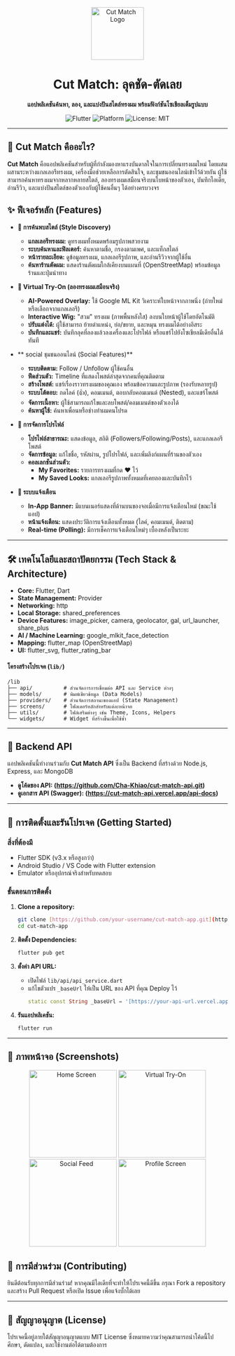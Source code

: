 <div align="center">
  <img src="assets/images/cut-match-2.png" alt="Cut Match Logo" width="120" />
  <h1>Cut Match: ลุคชัด-ตัดเลย</h1>
  <p>
    <strong>แอปพลิเคชันค้นหา, ลอง, และแบ่งปันสไตล์ทรงผม พร้อมฟังก์ชันโซเชียลเต็มรูปแบบ</strong>
  </p>
  <p>
    <img src="https://img.shields.io/badge/Flutter-3.x-02569B?style=for-the-badge&logo=flutter" alt="Flutter">
    <img src="https://img.shields.io/badge/Platform-Android%20%7C%20iOS-brightgreen.svg?style=for-the-badge" alt="Platform">
    <img src="https://img.shields.io/badge/License-MIT-blue.svg?style=for-the-badge" alt="License: MIT">
  </p>
</div>

---

## 📖 Cut Match คืออะไร?
**Cut Match** คือแอปพลิเคชันสำหรับผู้ที่กำลังมองหาแรงบันดาลใจในการเปลี่ยนทรงผมใหม่ โดยผสมผสานระหว่างแกลเลอรีทรงผม, เครื่องมือช่วยเหลือการตัดสินใจ, และชุมชนออนไลน์เข้าไว้ด้วยกัน ผู้ใช้สามารถค้นหาทรงผมจากหลากหลายสไตล์, ลองทรงผมเสมือนจริงบนใบหน้าของตัวเอง, บันทึกไอเดีย, อ่านรีวิว, และแบ่งปันสไตล์ของตัวเองกับผู้ใช้คนอื่นๆ ได้อย่างครบวงจร

## ✨ ฟีเจอร์หลัก (Features)

- **🎨 การค้นพบสไตล์ (Style Discovery)**
  - **แกลเลอรีทรงผม:** ดูทรงผมทั้งหมดพร้อมรูปภาพสวยงาม
  - **ระบบค้นหาและฟิลเตอร์:** ค้นหาตามชื่อ, กรองตามเพศ, และแท็กสไตล์
  - **หน้ารายละเอียด:** ดูข้อมูลทรงผม, แกลเลอรีรูปภาพ, และอ่านรีวิวจากผู้ใช้อื่น
  - **ค้นหาร้านตัดผม:** แสดงร้านตัดผมใกล้เคียงบนแผนที่ (OpenStreetMap) พร้อมข้อมูลร้านและปุ่มนำทาง

- **📸 Virtual Try-On (ลองทรงผมเสมือนจริง)**
  - **AI-Powered Overlay:** ใช้ Google ML Kit วิเคราะห์ใบหน้าจากภาพนิ่ง (ถ่ายใหม่หรือเลือกจากแกลเลอรี)
  - **Interactive Wig:** "สวม" ทรงผม (ภาพพื้นหลังใส) ลงบนใบหน้าผู้ใช้โดยอัตโนมัติ
  - **ปรับแต่งได้:** ผู้ใช้สามารถ ย้ายตำแหน่ง, ย่อ/ขยาย, และหมุน ทรงผมได้อย่างอิสระ
  - **บันทึกและแชร์:** บันทึกลุคที่ลองแล้วลงเครื่องและโปรไฟล์ หรือแชร์ไปยังโซเชียลมีเดียอื่นได้ทันที

- ** social ชุมชนออนไลน์ (Social Features)**
  - **ระบบติดตาม:** Follow / Unfollow ผู้ใช้คนอื่น
  - **ฟีดส่วนตัว:** Timeline ที่แสดงโพสต์ล่าสุดจากคนที่คุณติดตาม
  - **สร้างโพสต์:** แชร์เรื่องราวทรงผมของคุณเอง พร้อมข้อความและรูปภาพ (รองรับหลายรูป)
  - **ระบบโต้ตอบ:** กดไลค์ (👍), คอมเมนต์, ตอบกลับคอมเมนต์ (Nested), และแชร์โพสต์
  - **จัดการเนื้อหา:** ผู้ใช้สามารถแก้ไขและลบโพสต์/คอมเมนต์ของตัวเองได้
  - **ค้นหาผู้ใช้:** ค้นหาเพื่อนหรือช่างทำผมคนโปรด

- **👤 การจัดการโปรไฟล์**
  - **โปรไฟล์สาธารณะ:** แสดงข้อมูล, สถิติ (Followers/Following/Posts), และแกลเลอรีโพสต์
  - **จัดการข้อมูล:** แก้ไขชื่อ, รหัสผ่าน, รูปโปรไฟล์, และเพิ่มลิงก์แผนที่ร้านของตัวเอง
  - **คอลเลกชันส่วนตัว:**
    - **My Favorites:** รายการทรงผมที่กด ❤️ ไว้
    - **My Saved Looks:** แกลเลอรีรูปภาพทั้งหมดที่เคยลองและบันทึกไว้

- **🔔 ระบบแจ้งเตือน**
  - **In-App Banner:** มีแบนเนอร์แสดงที่ด้านบนของจอเมื่อมีการแจ้งเตือนใหม่ (ขณะใช้แอป)
  - **หน้าแจ้งเตือน:** แสดงประวัติการแจ้งเตือนทั้งหมด (ไลค์, คอมเมนต์, ติดตาม)
  - **Real-time (Polling):** มีการเช็คการแจ้งเตือนใหม่ๆ เบื้องหลังเป็นระยะ

---

## 🛠️ เทคโนโลยีและสถาปัตยกรรม (Tech Stack & Architecture)

- **Core:** Flutter, Dart
- **State Management:** Provider
- **Networking:** http
- **Local Storage:** shared_preferences
- **Device Features:** image_picker, camera, geolocator, gal, url_launcher, share_plus
- **AI / Machine Learning:** google_mlkit_face_detection
- **Mapping:** flutter_map (OpenStreetMap)
- **UI:** flutter_svg, flutter_rating_bar

#### โครงสร้างโปรเจค (`lib/`)
```
/lib
├── api/          # ส่วนจัดการการเชื่อมต่อ API และ Service ต่างๆ
├── models/       # พิมพ์เขียวข้อมูล (Data Models)
├── providers/    # ส่วนจัดการสถานะของแอป (State Management)
├── screens/      # โฟลเดอร์หลักสำหรับแต่ละหน้าจอ
├── utils/        # ไฟล์เสริมต่างๆ เช่น Theme, Icons, Helpers
└── widgets/      # Widget ที่สร้างขึ้นเพื่อใช้ซ้ำ
```

---

## 🔌 Backend API
แอปพลิเคชันนี้ทำงานร่วมกับ **Cut Match API** ซึ่งเป็น Backend ที่สร้างด้วย Node.js, Express, และ MongoDB
- **ดูโค้ดของ API: (https://github.com/Cha-Khiao/cut-match-api.git)**
- **ดูเอกสาร API (Swagger): (https://cut-match-api.vercel.app/api-docs)**
---

## 🚀 การติดตั้งและรันโปรเจค (Getting Started)

### สิ่งที่ต้องมี
- Flutter SDK (v3.x หรือสูงกว่า)
- Android Studio / VS Code with Flutter extension
- Emulator หรืออุปกรณ์จริงสำหรับทดสอบ

### ขั้นตอนการติดตั้ง
1.  **Clone a repository:**
    ```bash
    git clone [https://github.com/your-username/cut-match-app.git](https://github.com/your-username/cut-match-app.git)
    cd cut-match-app
    ```

2.  **ติดตั้ง Dependencies:**
    ```bash
    flutter pub get
    ```

3.  **ตั้งค่า API URL:**
    - เปิดไฟล์ `lib/api/api_service.dart`
    - แก้ไขตัวแปร `_baseUrl` ให้เป็น URL ของ API ที่คุณ Deploy ไว้
      ```dart
      static const String _baseUrl = '[https://your-api-url.vercel.app/api](https://your-api-url.vercel.app/api)';
      ```

4.  **รันแอปพลิเคชัน:**
    ```bash
    flutter run
    ```
---

## 📸 ภาพหน้าจอ (Screenshots)
<div align="center">
  <img src="placeholder_screenshot_home.png" alt="Home Screen" width="200" />
  <img src="placeholder_screenshot_tryon.png" alt="Virtual Try-On" width="200" />
  <img src="placeholder_screenshot_feed.png" alt="Social Feed" width="200" />
  <img src="placeholder_screenshot_profile.png" alt="Profile Screen" width="200" />
</div>

## 🤝 การมีส่วนร่วม (Contributing)
ยินดีต้อนรับทุกการมีส่วนร่วม! หากคุณมีไอเดียที่จะทำให้โปรเจคนี้ดีขึ้น กรุณา Fork a repository และสร้าง Pull Request หรือเปิด Issue เพื่อแจ้งบั๊กได้เลย

---

## 📜 สัญญาอนุญาต (License)
โปรเจคนี้อยู่ภายใต้สัญญาอนุญาตแบบ MIT License ซึ่งหมายความว่าคุณสามารถนำโค้ดนี้ไปศึกษา, ดัดแปลง, และใช้งานต่อได้ตามต้องการ